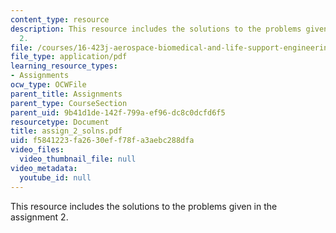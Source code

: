 ```yaml
---
content_type: resource
description: This resource includes the solutions to the problems given in the assignment
  2.
file: /courses/16-423j-aerospace-biomedical-and-life-support-engineering-spring-2006/f5841223fa2630eff78fa3aebc288dfa_assign_2_solns.pdf
file_type: application/pdf
learning_resource_types:
- Assignments
ocw_type: OCWFile
parent_title: Assignments
parent_type: CourseSection
parent_uid: 9b41d1de-142f-799a-ef96-dc8c0dcfd6f5
resourcetype: Document
title: assign_2_solns.pdf
uid: f5841223-fa26-30ef-f78f-a3aebc288dfa
video_files:
  video_thumbnail_file: null
video_metadata:
  youtube_id: null
---
```

This resource includes the solutions to the problems given in the assignment 2.

